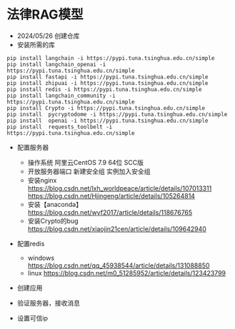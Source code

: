 # 法律RAG模型

* 2024/05/26 创建仓库
* 安装所需的库
```commandline
pip install langchain -i https://pypi.tuna.tsinghua.edu.cn/simple
pip install langchain_openai -i https://pypi.tuna.tsinghua.edu.cn/simple
pip install fastapi -i https://pypi.tuna.tsinghua.edu.cn/simple
pip install zhipuai -i https://pypi.tuna.tsinghua.edu.cn/simple
pip install redis -i https://pypi.tuna.tsinghua.edu.cn/simple
pip install langchain_community -i https://pypi.tuna.tsinghua.edu.cn/simple
pip install Crypto -i https://pypi.tuna.tsinghua.edu.cn/simple
pip install  pycryptodome -i https://pypi.tuna.tsinghua.edu.cn/simple
pip install  openai -i https://pypi.tuna.tsinghua.edu.cn/simple
pip install  requests_toolbelt -i https://pypi.tuna.tsinghua.edu.cn/simple
```
* 配置服务器
  * 操作系统 阿里云CentOS 7.9 64位 SCC版
  * 开放服务器端口 新建安全组 实例加入安全组
  * 安装nginx 
    https://blog.csdn.net/lxh_worldpeace/article/details/107013311 
    https://blog.csdn.net/Hjingeng/article/details/105264814
  * 安装【anaconda】
    https://blog.csdn.net/wyf2017/article/details/118676765
  * 安装Crypto的bug
    https://blog.csdn.net/xiaojin21cen/article/details/109642940


* 配置redis
  * windows https://blog.csdn.net/qq_45938544/article/details/131088850
  * linux https://blog.csdn.net/m0_51285952/article/details/123423799


* 创建应用
* 验证服务器，接收消息
* 设置可信ip

